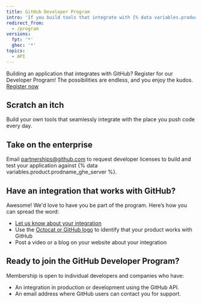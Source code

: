 ```yaml
---
title: GitHub Developer Program
intro: 'If you build tools that integrate with {% data variables.product.prodname_dotcom %}, you can join the {% data variables.product.prodname_dotcom %} Developer Program.'
redirect_from:
  - /program
versions:
  fpt: '*'
  ghec: '*'
topics:
  - API
---
```


Building an application that integrates with GitHub? Register for our Developer Program! The possibilities are endless, and you enjoy the kudos. [Register now](https://github.com/developer/register)

## Scratch an itch

Build your own tools that seamlessly integrate with the place you push code every day.

## Take on the enterprise

Email <a href="mailto:partnerships@github.com">partnerships@github.com</a> to request developer licenses to build and test your application against {% data variables.product.prodname_ghe_server %}.

## Have an integration that works with GitHub?

Awesome! We'd love to have you be part of the program. Here’s how you can spread the word:</p>
* [Let us know about your integration](https://support.github.com/contact?tags=rr-general-technical&form[subject]=New+GitHub+Integration)
* Use the [Octocat or GitHub logo](https://github.com/logos) to identify that your product works with GitHub
* Post a video or a blog on your website about your integration

## Ready to join the GitHub Developer Program?</h3>

Membership is open to individual developers and companies who have:

* An integration in production or development using the GitHub API.
* An email address where GitHub users can contact you for support.

